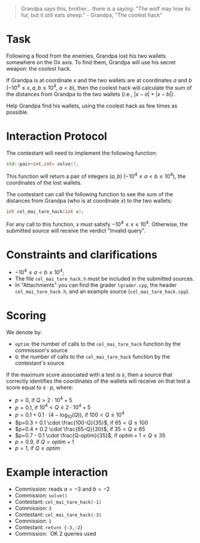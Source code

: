> Grandpa says this, brother... there is a saying: "The wolf may lose its fur, but it still eats sheep." - Grandpa, "The coolest hack"

# Task

Following a flood from the enemies, Grandpa lost his two wallets somewhere on the Ox axis. To find them, Grandpa will use his secret weapon: the coolest hack.

If Grandpa is at coordinate $x$ and the two wallets are at coordinates $a$ and $b$ ($-10^4 \le x,a,b \le 10^4$, $a<b$), then the coolest hack will calculate the sum of the distances from Grandpa to the two wallets (i.e., $|x-a|+|x-b|$).

Help Grandpa find his wallets, using the coolest hack as few times as possible.

# Interaction Protocol

The contestant will need to implement the following function:
```c++
std::pair<int,int> solve();
```
This function will return a pair of integers $(a,b)$ ($-10^4 \le a<b \le 10^4$), the coordinates of the lost wallets.

The contestant can call the following function to see the sum of the distances from Grandpa (who is at coordinate $x$) to the two wallets:
```c++
int cel_mai_tare_hack(int x);
```
For any call to this function, $x$ must satisfy $-10^4 \le x \le 10^4$. Otherwise, the submitted source will receive the verdict "Invalid query".

# Constraints and clarifications

* $-10^4 \le a < b \le 10^4$;
* The file `cel_mai_tare_hack.h` must be included in the submitted sources.
* In "Attachments" you can find the grader `lgrader.cpp`, the header `cel_mai_tare_hack.h`, and an example source (`cel_mai_tare_hack.cpp`).

# Scoring

We denote by:
- `optim`: the number of calls to the `cel_mai_tare_hack` function by the commission's source
- `Q`: the number of calls to the `cel_mai_tare_hack` function by the contestant's source

If the maximum score associated with a test is $s$, then a source that correctly identifies the coordinates of the wallets will receive on that test a score equal to $s \cdot p$, where:
* $p=0$, if $Q>2 \cdot 10^4+5$
* $p=0.1$, if $10^4 < Q \le 2 \cdot 10^4+5$
* $p=0.1 + 0.1 \cdot (4-\log_{10}(Q))$, if $100 < Q \le 10^4$
* $p=0.3 + 0.1 \cdot \frac{100-Q}{35}$, if $65 < Q \le 100$
* $p=0.4 + 0.2 \cdot \frac{65-Q}{30}$, if $35 < Q \le 65$
* $p=0.7 - 0.1 \cdot \frac{Q-optim}{35}$, if $optim+1 < Q \le 35$
* $p=0.9$, if $Q=optim+1$
* $p=1$, if $Q \le optim$

# Example interaction

* Commission: reads $a=-3$ and $b=-2$
* Commission: `solve()`
* Contestant: `cel_mai_tare_hack(-1)`
* Commission: `3`
* Contestant: `cel_mai_tare_hack(-3)`
* Commission: `1`
* Contestant: `return {-3,-2}`
* Commission: `OK 2 queries used